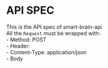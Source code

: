 # API SPEC
  This is the API spec of smart-brain-api
  \
  All the `Request` must be wrapped with:
  \
    - Method: POST
    \
    - Header:
    \
     - Content-Type: application/json
     \
    - Body
     
  
  
